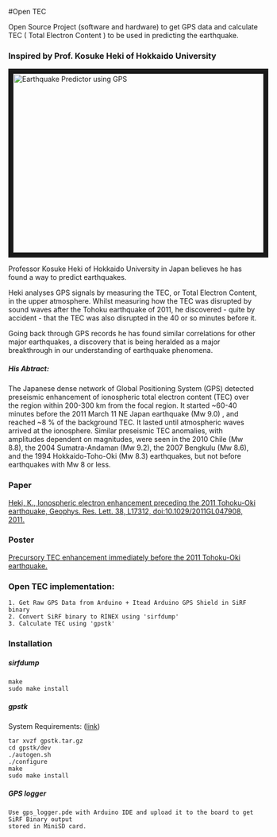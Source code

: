 #Open TEC

Open Source Project (software and hardware) to get GPS data and calculate TEC ( Total Electron Content ) to be used in predicting the earthquake.

### Inspired by Prof. Kosuke Heki of Hokkaido University

<a href="http://www.youtube.com/watch?feature=player_embedded&v=yAVxsvE5ceM" target="_blank"><img src="https://dl.dropboxusercontent.com/u/79120458/kosuke-heki.jpg" 
alt="Earthquake Predictor using GPS" width="640" height="360" border="10" /></a>

Professor Kosuke Heki of Hokkaido University in Japan believes he has found a way to predict earthquakes.

Heki analyses GPS signals by measuring the TEC, or Total Electron Content, in the upper atmosphere. Whilst measuring how the TEC was disrupted by sound waves after the Tohoku earthquake of 2011, he discovered - quite by accident - that the TEC was also disrupted in the 40 or so minutes before it.

Going back through GPS records he has found similar correlations for other major earthquakes, a discovery that is being heralded as a major breakthrough in our understanding of earthquake phenomena.

##### His Abtract:

The Japanese dense network of Global Positioning System (GPS) detected preseismic enhancement of ionospheric total electron content (TEC) over the region within 200-300 km from the focal region. It started ~60-40 minutes before the 2011 March 11 NE Japan earthquake (Mw 9.0) , and reached ~8 % of the background TEC. It lasted until atmospheric waves arrived at the ionosphere. Similar preseismic TEC anomalies, with amplitudes dependent on magnitudes, were seen in the 2010 Chile (Mw 8.8), the 2004 Sumatra-Andaman (Mw 9.2), the 2007 Bengkulu (Mw 8.6), and 
the 1994 Hokkaido-Toho-Oki (Mw 8.3) earthquakes, but not before earthquakes with Mw 8 or less.

### Paper

<a href="http://www.ep.sci.hokudai.ac.jp/~heki/pdf/Heki_GRL2011.pdf" target="_blank">Heki, K., Ionospheric electron enhancement preceding the 2011 Tohoku-Oki earthquake, Geophys. Res. Lett. 38, L17312, doi:10.1029/2011GL047908, 2011.</a>

### Poster

<a href="http://www.ep.sci.hokudai.ac.jp/~heki/pdf/2011AGU_Poster.pdf" target="_blank">Precursory TEC enhancement immediately before the 2011 Tohoku-Oki earthquake.</a> 

### Open TEC implementation:

```
1. Get Raw GPS Data from Arduino + Itead Arduino GPS Shield in SiRF binary 
2. Convert SiRF binary to RINEX using 'sirfdump' 
3. Calculate TEC using 'gpstk'
```

### Installation

##### sirfdump

```
make
sudo make install
```

##### gpstk

System Requirements: (<a href='http://www.gpstk.org/bin/view/Documentation/SystemRequirements' target='_blank'>link</a>)

```
tar xvzf gpstk.tar.gz
cd gpstk/dev
./autogen.sh
./configure
make
sudo make install
```

##### GPS logger

```
Use gps_logger.pde with Arduino IDE and upload it to the board to get SiRF Binary output 
stored in MiniSD card. 
```
